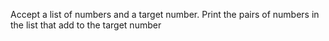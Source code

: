 Accept a list of numbers and a target number. Print the pairs of numbers in the list that add to the target number

